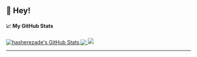 ##  👋 Hey!

<!--
**ajb3932/ajb3932** is a ✨ _special_ ✨ repository because its `README.md` (this file) appears on your GitHub profile.

Here are some ideas to get you started:

- 🔭 I’m currently working on ...
- 🌱 I’m currently learning ...
- 👯 I’m looking to collaborate on ...
- 🤔 I’m looking for help with ...
- 💬 Ask me about ...
- 📫 How to reach me: ...
- 😄 Pronouns: ...
- ⚡ Fun fact: ...
-->
#### &#x1f4c8; My GitHub Stats

<a href="https://piandchips.uk">
  <img align="center" src="https://github-readme-stats.vercel.app/api?username=ajb3932&show_icons=true&line_height=33&count_private=true&theme=dark" alt="hasherezade's GitHub Stats" />
</a>

<a href="https://piandchips.uk">
  <img align="center" src="https://github-readme-stats.vercel.app/api/top-langs/?username=ajb3932&&hide=cmake&langs_count=4&line_height=35&theme=dark" />
</a>

<a href="https://piandchips.uk">
  <img src="https://github-readme-streak-stats.herokuapp.com/?user=ajb3932&theme=dark" />
</a>

---
